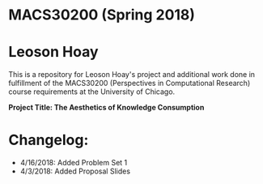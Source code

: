 # MACS30200 (Spring 2018)
# Leoson Hoay

This is a repository for Leoson Hoay's project and additional work done in fulfillment of the MACS30200 (Perspectives in Computational Research) course requirements at the University of Chicago.

**Project Title: The Aesthetics of Knowledge Consumption**

# Changelog:
* 4/16/2018: Added Problem Set 1
* 4/3/2018: Added Proposal Slides

